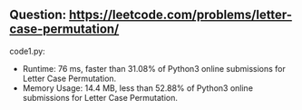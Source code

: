 ## Question: https://leetcode.com/problems/letter-case-permutation/

code1.py:
* Runtime: 76 ms, faster than 31.08% of Python3 online submissions for Letter Case Permutation.
* Memory Usage: 14.4 MB, less than 52.88% of Python3 online submissions for Letter Case Permutation.